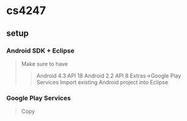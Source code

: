 # cs4247

## setup
### Android SDK + Eclipse
> Make sure to have 
>> Android 4.3 API 18
>> Android 2.2 API 8
>> Extras->Google Play Services
> Import existing Android project into Eclipse

### Google Play Services
> Copy 
